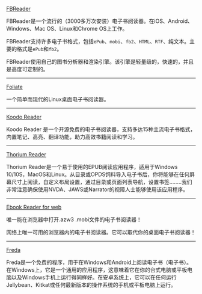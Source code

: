 [FBReader](https://fbreader.org/)

FBReader是一个流行的（3000多万次安装）电子书阅读器。在iOS、Android、Windows、Mac OS、Linux和Chrome OS上工作。

FBReader支持许多电子书格式，包括`ePub`、`mobi`、`fb2`、`HTML`、`RTF`、纯文本。主要的格式是`ePub`和`fb2`。

FBReader使用自己的图书分析器和渲染引擎。该引擎是轻量级的，快速的，并且是高度可定制的。

*****

[Foliate](https://johnfactotum.github.io/foliate/)

一个简单而现代的Linux桌面电子书阅读器。

*****

[Koodo Reader](https://koodo.960960.xyz/zh)

Koodo Reader 是一个开源免费的电子书阅读器，支持多达15种主流电子书格式， 内置笔记、高亮、翻译功能，助力高效书籍阅读和学习。

*****

[Thorium Reader](https://www.edrlab.org/software/thorium-reader/)

Thorium Reader是一个易于使用的EPUB阅读应用程序，适用于Windows 10/10S，MacOS和Linux。从目录或OPDS饲料导入电子书后，你将能够在任何屏幕尺寸上阅读，自定义布局设置，通过目录或页面列表导航，设置书签..……我们非常注意确保使用NVDA、JAWS或Narrator的视障人士能够使用该应用程序。

*****

[Ebook Reader for web](https://www.loudreader.com/)

唯一能在浏览器中打开.azw3 .mobi文件的电子书阅读器！

网络上唯一可用的浏览器内的电子书阅读器。它可以取代你的桌面电子书阅读器！

*****

[Freda](http://www.turnipsoft.co.uk/freda/)

Freda是一个免费的程序，用于在Windows和Android上阅读电子书（电子书）。在Windows上，它是一个通用的应用程序，这意味着它在你的台式电脑或平板电脑以及Windows手机上运行得同样好。在安卓系统上，它可以在任何运行Jellybean、Kitkat或任何最新版本的操作系统的手机或平板电脑上运行。